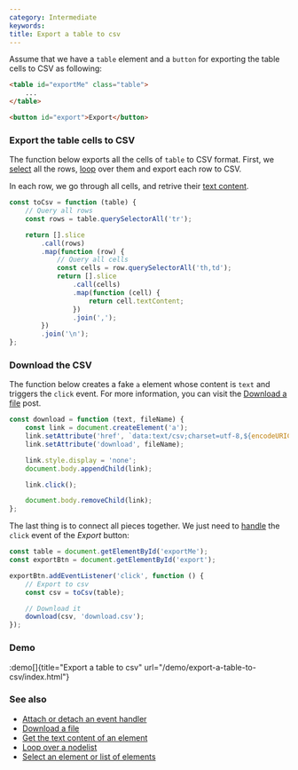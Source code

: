 ```yaml
---
category: Intermediate
keywords:
title: Export a table to csv
---
```


Assume that we have a `table` element and a `button` for exporting the table cells to CSV as following:

```html
<table id="exportMe" class="table">
    ...
</table>

<button id="export">Export</button>
```

### Export the table cells to CSV

The function below exports all the cells of `table` to CSV format. First, we [select](/select-an-element-or-list-of-elements) all the rows, [loop](/loop-over-a-nodelist) over them and export each row to CSV.

In each row, we go through all cells, and retrive their [text content](/get-the-text-content-of-an-element).

```js
const toCsv = function (table) {
    // Query all rows
    const rows = table.querySelectorAll('tr');

    return [].slice
        .call(rows)
        .map(function (row) {
            // Query all cells
            const cells = row.querySelectorAll('th,td');
            return [].slice
                .call(cells)
                .map(function (cell) {
                    return cell.textContent;
                })
                .join(',');
        })
        .join('\n');
};
```

### Download the CSV

The function below creates a fake `a` element whose content is `text` and triggers the `click` event.
For more information, you can visit the [Download a file](/download-a-file) post.

```js
const download = function (text, fileName) {
    const link = document.createElement('a');
    link.setAttribute('href', `data:text/csv;charset=utf-8,${encodeURIComponent(text)}`);
    link.setAttribute('download', fileName);

    link.style.display = 'none';
    document.body.appendChild(link);

    link.click();

    document.body.removeChild(link);
};
```

The last thing is to connect all pieces together. We just need to [handle](/attach-or-detach-an-event-handler) the `click` event of the _Export_ button:

```js
const table = document.getElementById('exportMe');
const exportBtn = document.getElementById('export');

exportBtn.addEventListener('click', function () {
    // Export to csv
    const csv = toCsv(table);

    // Download it
    download(csv, 'download.csv');
});
```

### Demo

:demo[]{title="Export a table to csv" url="/demo/export-a-table-to-csv/index.html"}

### See also

-   [Attach or detach an event handler](/attach-or-detach-an-event-handler)
-   [Download a file](/download-a-file)
-   [Get the text content of an element](/get-the-text-content-of-an-element)
-   [Loop over a nodelist](/loop-over-a-nodelist)
-   [Select an element or list of elements](/select-an-element-or-list-of-elements)
